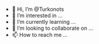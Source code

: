- 👋 Hi, I’m @Turkonots
- 👀 I’m interested in ...
- 🌱 I’m currently learning ...
- 💞️ I’m looking to collaborate on ...
- 📫 How to reach me ...

<!---
Turkonots/Turkonots is a ✨ special ✨ repository because its `README.md` (this file) appears on your GitHub profile.
You can click the Preview link to take a look at your changes.
--->
